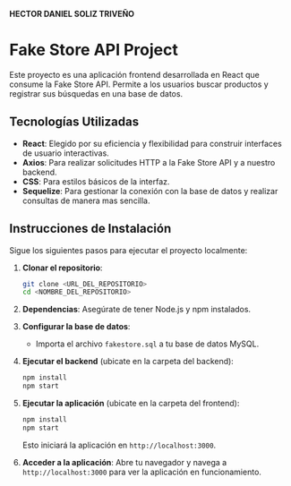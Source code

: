 **HECTOR DANIEL SOLIZ TRIVEÑO**

# Fake Store API Project

Este proyecto es una aplicación frontend desarrollada en React que consume la Fake Store API. Permite a los usuarios buscar productos y registrar sus búsquedas en una base de datos.

## Tecnologías Utilizadas

- **React**: Elegido por su eficiencia y flexibilidad para construir interfaces de usuario interactivas.
- **Axios**: Para realizar solicitudes HTTP a la Fake Store API y a nuestro backend.
- **CSS**: Para estilos básicos de la interfaz.
- **Sequelize**: Para gestionar la conexión con la base de datos y realizar consultas de manera mas sencilla.

## Instrucciones de Instalación

Sigue los siguientes pasos para ejecutar el proyecto localmente:

1. **Clonar el repositorio**:
   ```bash
   git clone <URL_DEL_REPOSITORIO>
   cd <NOMBRE_DEL_REPOSITORIO>
   ```

2. **Dependencias**:
   Asegúrate de tener Node.js y npm instalados.

3. **Configurar la base de datos**:
   - Importa el archivo `fakestore.sql` a tu base de datos MySQL.

4. **Ejecutar el backend** (ubicate en la carpeta del backend):
   ```bash
   npm install 
   npm start
   ```

5. **Ejecutar la aplicación** (ubicate en la carpeta del frontend):
   ```bash
   npm install 
   npm start
   ```
   Esto iniciará la aplicación en `http://localhost:3000`.

6. **Acceder a la aplicación**:
   Abre tu navegador y navega a `http://localhost:3000` para ver la aplicación en funcionamiento.